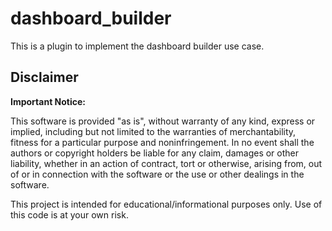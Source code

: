 # dashboard_builder

This is a plugin to implement the dashboard builder use case.

## Disclaimer

**Important Notice:**

This software is provided "as is", without warranty of any kind, express or implied, including but not limited to the warranties of merchantability, fitness for a particular purpose and noninfringement. In no event shall the authors or copyright holders be liable for any claim, damages or other liability, whether in an action of contract, tort or otherwise, arising from, out of or in connection with the software or the use or other dealings in the software.

This project is intended for educational/informational purposes only. Use of this code is at your own risk.